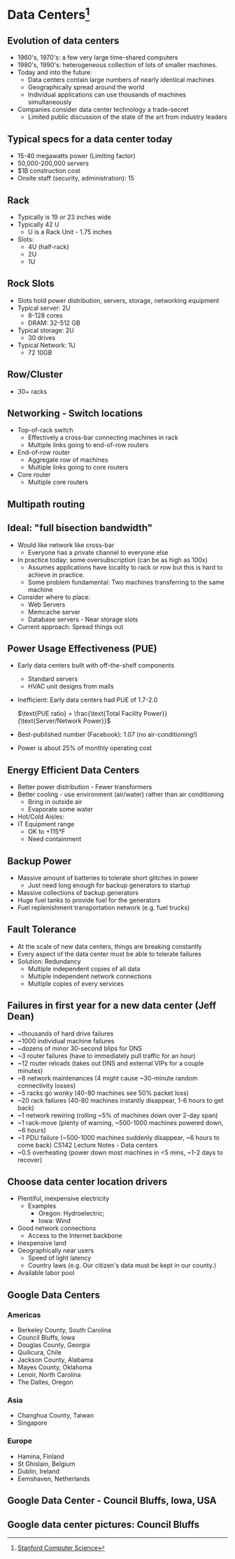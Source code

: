 # Data Centers[^1]

## Evolution of data centers

- 1960's, 1970's: a few very large time-shared computers
- 1980's, 1990's: heterogeneous collection of lots of smaller machines.
- Today and into the future:
  - Data centers contain large numbers of nearly identical machines
  - Geographically spread around the world
  - Individual applications can use thousands of machines simultaneously
- Companies consider data center technology a trade-secret
  - Limited public discussion of the state of the art from industry leaders

## Typical specs for a data center today

- 15-40 megawatts power (Limiting factor)
- 50,000-200,000 servers
- $1B construction cost
- Onsite staff (security, administration): 15

## Rack
- Typically is 19 or 23 inches wide
- Typically 42 U
  - U is a Rack Unit - 1.75 inches
- Slots:
  - 4U (half-rack)
  - 2U
  - 1U 

## Rock Slots

- Slots hold power distribution, servers, storage, networking equipment
- Typical server: 2U
  - 8-128 cores
  - DRAM: 32-512 GB
- Typical storage: 2U
  - 30 drives
- Typical Network: 1U
  - 72 10GB

## Row/Cluster

- 30+ racks

## Networking - Switch locations
- Top-of-rack switch
  - Effectively a cross-bar connecting machines in rack
  - Multiple links going to end-of-row routers
- End-of-row router
  - Aggregate row of machines
  - Multiple links going to core routers
- Core router
  - Multiple core routers

## Multipath routing

## Ideal: "full bisection bandwidth"
- Would like network like cross-bar
  - Everyone has a private channel to everyone else
- In practice today: some oversubscription (can be as high as 100x)
  - Assumes applications have locality to rack or row but this is hard to achieve in practice.
  - Some problem fundamental: Two machines transferring to the same machine
- Consider where to place:
  - Web Servers
  - Memcache server
  - Database servers - Near storage slots
- Current approach: Spread things out

## Power Usage Effectiveness (PUE)

- Early data centers built with off-the-shelf components
  - Standard servers
  - HVAC unit designs from malls
- Inefficient: Early data centers had PUE of 1.7-2.0

  $\text{PUE ratio} = \frac{\text{Total Facility Power}}{\text{Server/Network Power}}$

- Best-published number (Facebook): 1.07 (no air-conditioning!)
- Power is about 25% of monthly operating cost

## Energy Efficient Data Centers

- Better power distribution - Fewer transformers
- Better cooling - use environment (air/water) rather than air conditioning
  - Bring in outside air
  - Evaporate some water
- Hot/Cold Aisles:
- IT Equipment range
  - OK to +115°F
  - Need containment

## Backup Power

- Massive amount of batteries to tolerate short glitches in power 
  - Just need long enough for backup generators to startup
- Massive collections of backup generators
- Huge fuel tanks to provide fuel for the generators
- Fuel replenishment transportation network (e.g. fuel trucks)

## Fault Tolerance

- At the scale of new data centers, things are breaking constantly
- Every aspect of the data center must be able to tolerate failures
- Solution: Redundancy
  - Multiple independent copies of all data
  - Multiple independent network connections
  - Multiple copies of every services

## Failures in first year for a new data center (Jeff Dean)

- ~thousands of hard drive failures
- ~1000 individual machine failures
- ~dozens of minor 30-second blips for DNS
- ~3 router failures (have to immediately pull traffic for an hour)
- ~12 router reloads (takes out DNS and external VIPs for a couple minutes)
- ~8 network maintenances (4 might cause ~30-minute random connectivity losses)
- ~5 racks go wonky (40-80 machines see 50% packet loss)
- ~20 rack failures (40-80 machines instantly disappear, 1-6 hours to get back)
- ~1 network rewiring (rolling ~5% of machines down over 2-day span)
- ~1 rack-move (plenty of warning, ~500-1000 machines powered down, ~6 hours)
- ~1 PDU failure (~500-1000 machines suddenly disappear, ~6 hours to come back) CS142 Lecture Notes - Data centers
- ~0.5 overheating (power down most machines in <5 mins, ~1-2 days to recover)

## Choose data center location drivers
- Plentiful, inexpensive electricity 
  - Examples
    - Oregon: Hydroelectric;
    - Iowa: Wind
- Good network connections
  - Access to the Internet backbone
- Inexpensive land
- Geographically near users
  - Speed of light latency
  - Country laws (e.g. Our citizen's data must be kept in our county.)
- Available labor pool

## Google Data Centers

### Americas
- Berkeley County, South Carolina
- Council Bluffs, Iowa
- Douglas County, Georgia
- Quilicura, Chile
- Jackson County, Alabama
- Mayes County, Oklahoma
- Lenoir, North Carolina
- The Dalles, Oregon

### Asia
- Changhua County, Taiwan
- Singapore

### Europe
- Hamina, Finland
- St Ghislain, Belgium
- Dublin, Ireland
- Eemshaven, Netherlands

## Google Data Center - Council Bluffs, Iowa, USA

## Google data center pictures: Council Bluffs

[^1]: [Stanford Computer Science](https://cs.stanford.edu)
